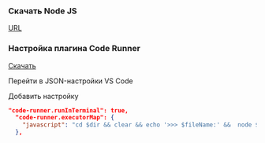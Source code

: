 ### Скачать Node JS

[URL](https://nodejs.org/ru/download)

### Настройка плагина Code Runner

[Скачать](https://marketplace.visualstudio.com/items?itemName=formulahendry.code-runner)

Перейти в JSON-настройки VS Code

Добавить настройку

```json
"code-runner.runInTerminal": true,
  "code-runner.executorMap": {
    "javascript": "cd $dir && clear && echo '>>> $fileName:' &&  node $fileName",
  },
```